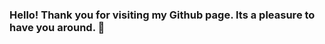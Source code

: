 ### Hello! Thank you for visiting my Github page. Its a pleasure to have you around. 👋

<!--
**joyjitchatterjee/joyjitchatterjee** is a ✨ _special_ ✨ repository because its `README.md` (this file) appears on your GitHub profile.

I am a Final Year PhD. Computer Science Researcher at the University of Hull, United Kingdom. My present research spans the domain of tackling climate change with AI, wherein, I develop specialised AI techniques to help make make wind energy sources more reliable, through explainable and intelligent decision support in their operations & maintenance. Feel free to check out my personal website at http://joyjitchatterjee.github.io for more details on my past and present works.

You can reach me at joyjitece@gmail.com or connect with me on Social Media. 

[![Joyjit's github stats](https://github-readme-stats.vercel.app/api?username=joyjitchatterjee)](https://github.com/anuraghazra/github-readme-stats)

